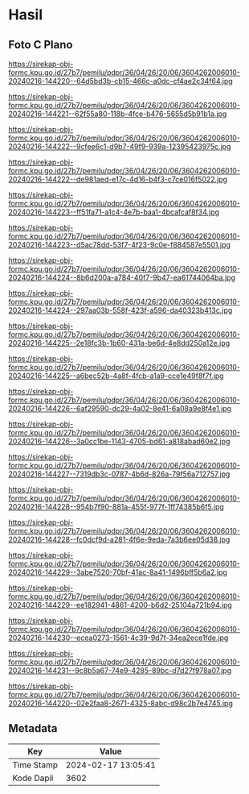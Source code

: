 # Hasil

## Foto C Plano

https://sirekap-obj-formc.kpu.go.id/27b7/pemilu/pdpr/36/04/26/20/06/3604262006010-20240216-144220--64d5bd3b-cb15-466c-a0dc-cf4ae2c34f64.jpg

https://sirekap-obj-formc.kpu.go.id/27b7/pemilu/pdpr/36/04/26/20/06/3604262006010-20240216-144221--62f55a80-118b-4fce-b476-5655d5b91b1a.jpg

https://sirekap-obj-formc.kpu.go.id/27b7/pemilu/pdpr/36/04/26/20/06/3604262006010-20240216-144222--9cfee6c1-d9b7-49f9-939a-12395423975c.jpg

https://sirekap-obj-formc.kpu.go.id/27b7/pemilu/pdpr/36/04/26/20/06/3604262006010-20240216-144222--de981aed-e17c-4d16-b4f3-c7ce016f5022.jpg

https://sirekap-obj-formc.kpu.go.id/27b7/pemilu/pdpr/36/04/26/20/06/3604262006010-20240216-144223--ff51fa71-a1c4-4e7b-baa1-4bcafcaf8f34.jpg

https://sirekap-obj-formc.kpu.go.id/27b7/pemilu/pdpr/36/04/26/20/06/3604262006010-20240216-144223--d5ac78dd-53f7-4f23-9c0e-f884587e5501.jpg

https://sirekap-obj-formc.kpu.go.id/27b7/pemilu/pdpr/36/04/26/20/06/3604262006010-20240216-144224--8b6d200a-a784-40f7-9b47-ea61744064ba.jpg

https://sirekap-obj-formc.kpu.go.id/27b7/pemilu/pdpr/36/04/26/20/06/3604262006010-20240216-144224--297aa03b-558f-423f-a596-da40323b413c.jpg

https://sirekap-obj-formc.kpu.go.id/27b7/pemilu/pdpr/36/04/26/20/06/3604262006010-20240216-144225--2e18fc3b-1b60-431a-be6d-4e8dd250a12e.jpg

https://sirekap-obj-formc.kpu.go.id/27b7/pemilu/pdpr/36/04/26/20/06/3604262006010-20240216-144225--a6bec52b-4a8f-4fcb-a1a9-cce1e49f8f7f.jpg

https://sirekap-obj-formc.kpu.go.id/27b7/pemilu/pdpr/36/04/26/20/06/3604262006010-20240216-144226--6af29590-dc29-4a02-8e41-6a08a9e8f4e1.jpg

https://sirekap-obj-formc.kpu.go.id/27b7/pemilu/pdpr/36/04/26/20/06/3604262006010-20240216-144226--3a0cc1be-1143-4705-bd61-a818abad60e2.jpg

https://sirekap-obj-formc.kpu.go.id/27b7/pemilu/pdpr/36/04/26/20/06/3604262006010-20240216-144227--7319db3c-0787-4b6d-826a-79f56a712757.jpg

https://sirekap-obj-formc.kpu.go.id/27b7/pemilu/pdpr/36/04/26/20/06/3604262006010-20240216-144228--954b7f90-881a-455f-977f-1ff74385b6f5.jpg

https://sirekap-obj-formc.kpu.go.id/27b7/pemilu/pdpr/36/04/26/20/06/3604262006010-20240216-144228--fc0dcf9d-a281-4f6e-9eda-7a3b6ee05d38.jpg

https://sirekap-obj-formc.kpu.go.id/27b7/pemilu/pdpr/36/04/26/20/06/3604262006010-20240216-144229--3abe7520-70bf-41ac-8a41-1496bff5b6a2.jpg

https://sirekap-obj-formc.kpu.go.id/27b7/pemilu/pdpr/36/04/26/20/06/3604262006010-20240216-144229--ee182941-4861-4200-b6d2-25104a721b94.jpg

https://sirekap-obj-formc.kpu.go.id/27b7/pemilu/pdpr/36/04/26/20/06/3604262006010-20240216-144230--ecea0273-1561-4c39-9d7f-34ea2ece1fde.jpg

https://sirekap-obj-formc.kpu.go.id/27b7/pemilu/pdpr/36/04/26/20/06/3604262006010-20240216-144231--9c8b5a67-74e9-4285-89bc-d7d27f978a07.jpg

https://sirekap-obj-formc.kpu.go.id/27b7/pemilu/pdpr/36/04/26/20/06/3604262006010-20240216-144220--02e2faa8-2671-4325-8abc-d98c2b7e4745.jpg


## Metadata

| Key        | Value               |
| ---------- | ------------------- |
| Time Stamp | 2024-02-17 13:05:41 |
| Kode Dapil | 3602                |



